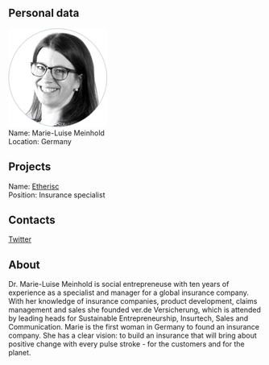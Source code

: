 ## Personal data
![Marie-Luise Meinhold photo](../people/photo/marie-luise_meinhold.png)  
Name:  Marie-Luise Meinhold  
Location: Germany  
## Projects 
Name: [Etherisc](../projects/etherisc.md)   
Position: Insurance specialist  
## Contacts 
[Twitter](https://www.linkedin.com/in/marie-luise-meinhold-0a529717/)   
## About
Dr. Marie-Luise Meinhold is social entrepreneuse with ten years of experience as a specialist and manager for a global insurance company. With her knowledge of insurance companies, product development, claims management and sales she founded ver.de Versicherung, which is attended by leading heads for Sustainable Entrepreneurship, Insurtech, Sales and Communication. Marie is the first woman in Germany to found an insurance company. She has a clear vision: to build an insurance that will bring about positive change with every pulse stroke - for the customers and for the planet.